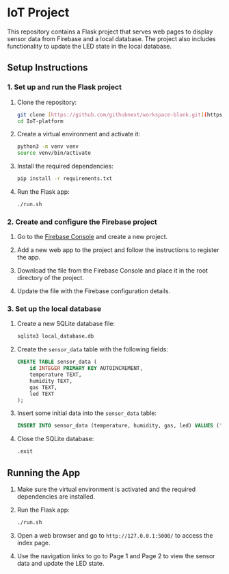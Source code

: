 # IoT Project

This repository contains a Flask project that serves web pages to display sensor data from Firebase and a local database. The project also includes functionality to update the LED state in the local database.

## Setup Instructions

### 1. Set up and run the Flask project

1. Clone the repository:
    ```bash
    git clone [https://github.com/githubnext/workspace-blank.git](https://github.com/bacemhlabba/IoT-platform.git)
    cd IoT-platform
    ```

2. Create a virtual environment and activate it:
    ```bash
    python3 -m venv venv
    source venv/bin/activate
    ```

3. Install the required dependencies:
    ```bash
    pip install -r requirements.txt
    ```

4. Run the Flask app:
    ```bash
    ./run.sh
    ```

### 2. Create and configure the Firebase project

1. Go to the [Firebase Console](https://console.firebase.google.com/) and create a new project.

2. Add a new web app to the project and follow the instructions to register the app.

3. Download the  file from the Firebase Console and place it in the root directory of the project.

4. Update the  file with the Firebase configuration details.

### 3. Set up the local database

1. Create a new SQLite database file:
    ```bash
    sqlite3 local_database.db
    ```

2. Create the `sensor_data` table with the following fields:
    ```sql
    CREATE TABLE sensor_data (
        id INTEGER PRIMARY KEY AUTOINCREMENT,
        temperature TEXT,
        humidity TEXT,
        gas TEXT,
        led TEXT
    );
    ```

3. Insert some initial data into the `sensor_data` table:
    ```sql
    INSERT INTO sensor_data (temperature, humidity, gas, led) VALUES ('25', '60', 'Normal', 'OFF');
    ```

4. Close the SQLite database:
    ```bash
    .exit
    ```

## Running the App

1. Make sure the virtual environment is activated and the required dependencies are installed.

2. Run the Flask app:
    ```bash
    ./run.sh
    ```

3. Open a web browser and go to `http://127.0.0.1:5000/` to access the index page.

4. Use the navigation links to go to Page 1 and Page 2 to view the sensor data and update the LED state.
